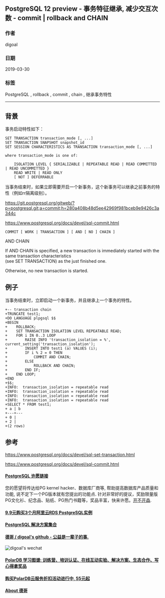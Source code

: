 ## PostgreSQL 12 preview - 事务特征继承, 减少交互次数 - commit | rollback and CHAIN   
                                              
### 作者                                              
digoal                                              
                                              
### 日期                                              
2019-03-30                                              
                                              
### 标签                                              
PostgreSQL , rollback , commit , chain , 继承事务特性    
                                              
----                                              
                                              
## 背景   
事务启动特性如下：  
  
```  
SET TRANSACTION transaction_mode [, ...]  
SET TRANSACTION SNAPSHOT snapshot_id  
SET SESSION CHARACTERISTICS AS TRANSACTION transaction_mode [, ...]  
  
where transaction_mode is one of:  
  
    ISOLATION LEVEL { SERIALIZABLE | REPEATABLE READ | READ COMMITTED | READ UNCOMMITTED }  
    READ WRITE | READ ONLY  
    [ NOT ] DEFERRABLE  
```  
  
当事务结束时，如果立即需要开启一个新事务，这个新事务可以继承之前事务的特性（例如rr隔离级别）。  
  
https://git.postgresql.org/gitweb/?p=postgresql.git;a=commit;h=280a408b48d5ee42969f981bceb9e9426c3a344c  
  
https://www.postgresql.org/docs/devel/sql-commit.html  
  
```  
COMMIT [ WORK | TRANSACTION ] [ AND [ NO ] CHAIN ]  
```  
  
AND CHAIN  
  
If AND CHAIN is specified, a new transaction is immediately started with the same transaction characteristics   
(see SET TRANSACTION) as the just finished one.   
  
Otherwise, no new transaction is started.  
  
## 例子  
当事务结束时，立即启动一个新事务，并且继承上一个事务的特性。  
  
```  
+-- transaction chain  
+TRUNCATE test1;  
+DO LANGUAGE plpgsql $$  
+BEGIN  
+    ROLLBACK;  
+    SET TRANSACTION ISOLATION LEVEL REPEATABLE READ;  
+    FOR i IN 0..3 LOOP  
+        RAISE INFO 'transaction_isolation = %', current_setting('transaction_isolation');  
+        INSERT INTO test1 (a) VALUES (i);  
+        IF i % 2 = 0 THEN  
+            COMMIT AND CHAIN;  
+        ELSE  
+            ROLLBACK AND CHAIN;  
+        END IF;  
+    END LOOP;  
+END  
+$$;  
+INFO:  transaction_isolation = repeatable read  
+INFO:  transaction_isolation = repeatable read  
+INFO:  transaction_isolation = repeatable read  
+INFO:  transaction_isolation = repeatable read  
+SELECT * FROM test1;  
+ a | b   
+---+---  
+ 0 |   
+ 2 |   
+(2 rows)  
```  
    
## 参考  
https://www.postgresql.org/docs/devel/sql-set-transaction.html  
  
https://www.postgresql.org/docs/devel/sql-commit.html  
  
  
  
  
  
  
  
  
  
  
  
  
  
  
  
  
  
  
  
  
  
  
  
  
  
  
  
  
  
  
  
  
  
  
  
  
  
  
  
  
  
  
  
  
  
  
  
  
  
  
  
  
  
  
  
  
  
  
  
  
  
  
  
  
  
  
  
  
  
  
#### [PostgreSQL 许愿链接](https://github.com/digoal/blog/issues/76 "269ac3d1c492e938c0191101c7238216")
您的愿望将传达给PG kernel hacker、数据库厂商等, 帮助提高数据库产品质量和功能, 说不定下一个PG版本就有您提出的功能点. 针对非常好的提议，奖励限量版PG文化衫、纪念品、贴纸、PG热门书籍等，奖品丰富，快来许愿。[开不开森](https://github.com/digoal/blog/issues/76 "269ac3d1c492e938c0191101c7238216").  
  
  
#### [9.9元购买3个月阿里云RDS PostgreSQL实例](https://www.aliyun.com/database/postgresqlactivity "57258f76c37864c6e6d23383d05714ea")
  
  
#### [PostgreSQL 解决方案集合](https://yq.aliyun.com/topic/118 "40cff096e9ed7122c512b35d8561d9c8")
  
  
#### [德哥 / digoal's github - 公益是一辈子的事.](https://github.com/digoal/blog/blob/master/README.md "22709685feb7cab07d30f30387f0a9ae")
  
  
![digoal's wechat](../pic/digoal_weixin.jpg "f7ad92eeba24523fd47a6e1a0e691b59")
  
  
#### [PolarDB 学习图谱: 训练营、培训认证、在线互动实验、解决方案、生态合作、写心得拿奖品](https://www.aliyun.com/database/openpolardb/activity "8642f60e04ed0c814bf9cb9677976bd4")
  
  
#### [购买PolarDB云服务折扣活动进行中, 55元起](https://www.aliyun.com/activity/new/polardb-yunparter?userCode=bsb3t4al "e0495c413bedacabb75ff1e880be465a")
  
  
#### [About 德哥](https://github.com/digoal/blog/blob/master/me/readme.md "a37735981e7704886ffd590565582dd0")
  

